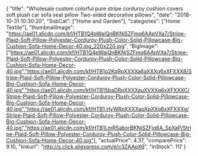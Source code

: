 {
	"title": "Wholesale custom colorful pure stripe corduroy cushion covers   soft plush car sofa seat  pillow Two-sided decorative pillows",
	"date": "2018-10-31 10:30:20",
	"SubCat": ["Home and Garden"],
	"categories": ["Home Textile"],
	"thumbnailImage": "https://ae01.alicdn.com/kf/HTB1Q4pWaiQnBKNjSZFmq6AApVXa7/Stripe-Plaid-Soft-Pillow-Polyester-Corduroy-Plush-Color-Solid-Pillowcase-Big-Cushion-Sofa-Home-Decor-40.jpg_220x220.jpg",
	"BigImage": ["https://ae01.alicdn.com/kf/HTB1Q4pWaiQnBKNjSZFmq6AApVXa7/Stripe-Plaid-Soft-Pillow-Polyester-Corduroy-Plush-Color-Solid-Pillowcase-Big-Cushion-Sofa-Home-Decor-40.jpg","https://ae01.alicdn.com/kf/HTB1o2KqRpXXXXa6aXXXq6xXFXXX8/Stripe-Plaid-Soft-Pillow-Polyester-Corduroy-Plush-Color-Solid-Pillowcase-Big-Cushion-Sofa-Home-Decor-40.jpg","https://ae01.alicdn.com/kf/HTB15baDRpXXXXauXVXXq6xXFXXXC/Stripe-Plaid-Soft-Pillow-Polyester-Corduroy-Plush-Color-Solid-Pillowcase-Big-Cushion-Sofa-Home-Decor-40.jpg","https://ae01.alicdn.com/kf/HTB1.HyWRpXXXXapXpXXq6xXFXXXg/Stripe-Plaid-Soft-Pillow-Polyester-Corduroy-Plush-Color-Solid-Pillowcase-Big-Cushion-Sofa-Home-Decor-40.jpg","https://ae01.alicdn.com/kf/HTB1LmRSaborBKNjSZFjq6A_SpXaP/Stripe-Plaid-Soft-Pillow-Polyester-Corduroy-Plush-Color-Solid-Pillowcase-Big-Cushion-Sofa-Home-Decor-40.jpg"],
	"actualPrice": 4.37,
	"comparePrice": 9.10,
	"linkurl": "http://s.click.aliexpress.com/e/c3ZAApX6",
	"inStock": 117
}
